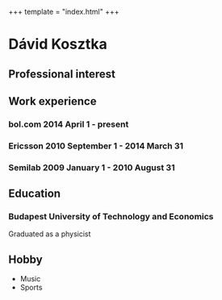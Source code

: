 +++
template = "index.html"
+++
# Dávid Kosztka
## Professional interest

## Work experience

### bol.com 2014 April 1 - present
### Ericsson 2010 September 1 - 2014 March 31
### Semilab 2009 January 1 - 2010 August 31

## Education
### Budapest University of Technology and Economics
Graduated as a physicist

## Hobby
* Music
* Sports
